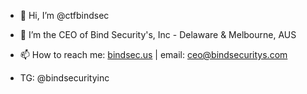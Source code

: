 - 👋 Hi, I’m @ctfbindsec

- 👀 I’m the CEO of Bind Security's, Inc - Delaware & Melbourne, AUS
  
- 📫 How to reach me: [bindsec.us](https://bindsec.us) | email: [ceo@bindsecuritys.com](mailto:ceo@bindsecuritys.com)

- TG: @bindsecurityinc
